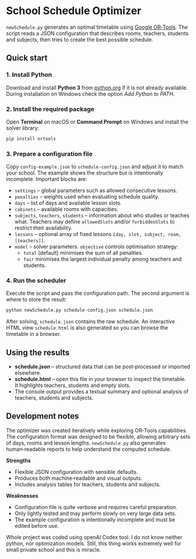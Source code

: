 # School Schedule Optimizer

`newSchedule.py` generates an optimal timetable using [Google OR‑Tools](https://developers.google.com/optimization/). The script reads a JSON configuration that describes rooms, teachers, students and subjects, then tries to create the best possible schedule.

## Quick start

### 1. Install Python

Download and install **Python 3** from [python.org](https://www.python.org/downloads/) if it is not already available. During installation on Windows check the option *Add Python to PATH*.

### 2. Install the required package

Open **Terminal** on macOS or **Command Prompt** on Windows and install the solver library:

```bash
pip install ortools
```

### 3. Prepare a configuration file

Copy `config-example.json` to `schedule-config.json` and adjust it to match your school. The example shows the structure but is intentionally incomplete. Important blocks are:

- `settings` – global parameters such as allowed consecutive lessons.
- `penalties` – weights used when evaluating schedule quality.
- `days` – list of days and available lesson slots.
- `cabinets` – available rooms with capacities.
- `subjects`, `teachers`, `students` – information about who studies or teaches what.
  Teachers may define `allowedSlots` and/or `forbiddenSlots` to restrict their availability.
- `lessons` – optional array of fixed lessons `[day, slot, subject, room, [teachers]]`.
- `model` – solver parameters. `objective` controls optimisation strategy:
  - `total` (default) minimises the sum of all penalties.
  - `fair` minimises the largest individual penalty among teachers and students.

### 4. Run the scheduler

Execute the script and pass the configuration path. The second argument is where to store the result:

```bash
python newSchedule.py schedule-config.json schedule.json
```

After solving, `schedule.json` contains the raw schedule. An interactive HTML view `schedule.html` is also generated so you can browse the timetable in a browser.

## Using the results

- **schedule.json** – structured data that can be post‑processed or imported elsewhere.
- **schedule.html** – open this file in your browser to inspect the timetable. It highlights teachers, students and empty slots.
- The console output provides a textual summary and optional analysis of teachers, students and subjects.

## Development notes

The optimizer was created iteratively while exploring OR‑Tools capabilities. The configuration format was designed to be flexible, allowing arbitrary sets of days, rooms and lesson lengths. `newSchedule.py` also generates human‑readable reports to help understand the computed schedule.

**Strengths**

- Flexible JSON configuration with sensible defaults.
- Produces both machine‑readable and visual outputs.
- Includes analysis tables for teachers, students and subjects.

**Weaknesses**

- Configuration file is quite verbose and requires careful preparation.
- Only lightly tested and may perform slowly on very large data sets.
- The example configuration is intentionally incomplete and must be edited before use.

Whole project was coded using openAI Codex tool. I do not know neither python, nor optimization models. Still, this thing works extremely well for small private school and this is miracle.
